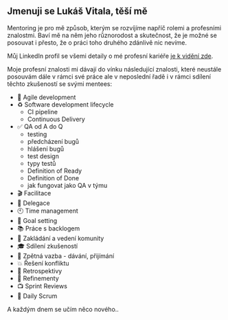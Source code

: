 ## Jmenuji se Lukáš Vitala, těší mě
Mentoring je pro mě způsob, kterým se rozvíjíme napříč rolemi a profesními znalostmi. Baví mě na něm jeho různorodost a skutečnost, že je možné se posouvat i přesto, že o práci toho druhého zdánlivě nic nevíme.

Můj LinkedIn profil se všemi detaily o mé profesní kariéře [je k vidění zde](https://www.linkedin.com/in/lukas-vitala-78121061/).

Moje profesní znalosti mi dávají do vínku následující znalosti, které neustále posouvám dále v rámci své práce ale v neposlední řadě i v rámci sdílení těchto zkušeností se svými mentees:
* 🚀 Agile development
* ♻️ Software development lifecycle
  * CI pipeline
  * Continuous Delivery
* ✅ QA od A do Q
  * testing
  * předcházení bugů
  * hlášení bugů
  * test design
  * typy testů
  * Definition of Ready
  * Definition of Done
  * jak fungovat jako QA v týmu
* 🎬 Facilitace
* 🐝 Delegace
* 🕙 Time management
* 🎯 Goal setting
* 📚 Práce s backlogem
* 👥 Zakládání a vedení komunity
* 🎓 Sdílení zkušeností
* 📣 Zpětná vazba - dávání, přijímání
* 💥 Řešení konfliktu
* 📝 Retrospektivy
* 🔪 Refinementy
* 📺 Sprint Reviews
* 📅 Daily Scrum

A každým dnem se učím něco nového..
